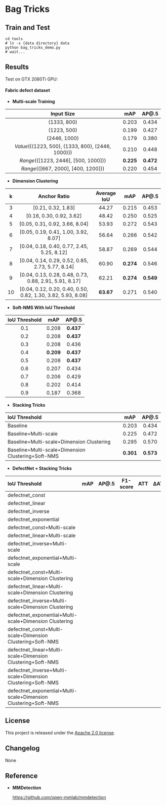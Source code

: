 # Bag Tricks

## Train and Test

    cd tools
    # ln -s {data directory} data 
    python bag_tricks_demo.py
    # wait...

## Results

Test on GTX 2080Ti GPU: 

#### **Fabric defect dataset**

- **Multi-scale Training**

|Input Size            | mAP    | AP@.5   | 
|:------------:|:--------:|:--------:|
|(1333, 800)                         |  0.203 | 0.434 | 
|(1223, 500)                         |  0.199 | 0.427 | 
|(2446, 1000)                        |  0.179 | 0.380 | 
|*Value*({(1223, 500), (1333, 800), (2446, 1000)})| 0.210 | 0.448 |
|*Range*(([1223, 2446], [500, 1000]))| **0.225** | **0.472** |
|*Range*(([667, 2000], [400, 1200]))| 0.220 | 0.454 |

<!-- 
|*Value*({(1223, 500), (1333, 800)})*| 0.213 | 0.447 |
|*Range*(([1223, 1333], [500, 800]))*| 0.220 | 0.455 | 
|*Range*(([612, 1835], [250, 750]))|  |  | 
-->

- **Dimension Clustering**

|k      | Anchor Ratio  |    Average IoU    |     mAP    | AP@.5   | 
|:------------:|:--------:|:--------:|:--------:|:--------:|
|3 | [0.21, 0.32, 1.83]       |     44.27     | 0.215 | 0.453 | 
|4 | [0.16, 0.30, 0.92, 3.62]  | 48.42 | 0.250| 0.525|
|5 | [0.05, 0.31, 0.92, 3.66, 8.04] | 53.93 | 0.272 | 0.543 |
|6 | [0.05, 0.19, 0.41, 1.00, 3.92, 8.07] | 56.64 | 0.266 | 0.542 |
|7 | [0.04, 0.18, 0.40, 0.77, 2.45, 5.25, 8.12] | 58.87 | 0.269 | 0.544 |
|8 | [0.04, 0.14, 0.29, 0.52, 0.85, 2.73, 5.77, 8.14] | 60.90 | **0.274** | 0.546 |
|9 | [0.04, 0.13, 0.28, 0.48, 0.73, 0.88, 2.91, 5.91, 8.17]| 62.21 | **0.274** | **0.549** |
|10| [0.04, 0.12, 0.20, 0.40, 0.50, 0.82, 1.30, 3.82, 5.93, 8.08]| **63.67** | 0.271 | 0.540 |

- **Soft-NMS With IoU Threshold**

|IoU Threshold            | mAP    | AP@.5   | 
|:------------:|:--------:|:--------:|
| 0.1 | 0.208 | **0.437** | 
| 0.2 | 0.208 | **0.437** | 
| 0.3 | 0.208 | 0.436 | 
| 0.4 | **0.209** | **0.437** | 
| 0.5 | 0.208 | **0.437** | 
| 0.6 | 0.207 | 0.434 | 
| 0.7 | 0.206 | 0.429 | 
| 0.8 | 0.202 | 0.414 | 
| 0.9 | 0.187 | 0.368 | 

- **Stacking Tricks**

|IoU Threshold            | mAP    | AP@.5   | 
|:------------|:--------:|:--------:|
| Baseline |   0.203 | 0.434 | 
| Baseline+Multi-scale | 0.225 | 0.472 | 
| Baseline+Multi-scale+Dimension Clustering | 0.295 | 0.570 | 
| Baseline+Multi-scale+Dimension Clustering+Soft-NMS | **0.301** | **0.573** | 

- **DefectNet + Stacking Tricks**

|IoU Threshold            | mAP    | AP@.5   |  F1-score |  ATT | ΔATT |
|:------------|:--------:|:--------:|:--------:|:--------:|:--------:|
| defectnet_const |   
| defectnet_linear |   
| defectnet_inverse |   
| defectnet_exponential |   
| defectnet_const+Multi-scale | 
| defectnet_linear+Multi-scale | 
| defectnet_inverse+Multi-scale | 
| defectnet_exponential+Multi-scale | 
| defectnet_const+Multi-scale+Dimension Clustering | 
| defectnet_linear+Multi-scale+Dimension Clustering | 
| defectnet_inverse+Multi-scale+Dimension Clustering | 
| defectnet_exponential+Multi-scale+Dimension Clustering | 
| defectnet_const+Multi-scale+Dimension Clustering+Soft-NMS | 
| defectnet_linear+Multi-scale+Dimension Clustering+Soft-NMS | 
| defectnet_inverse+Multi-scale+Dimension Clustering+Soft-NMS | 
| defectnet_exponential+Multi-scale+Dimension Clustering+Soft-NMS | 

## License

This project is released under the [Apache 2.0 license](LICENSE).

## Changelog

None

## Reference

- **MMDetection**

    https://github.com/open-mmlab/mmdetection
